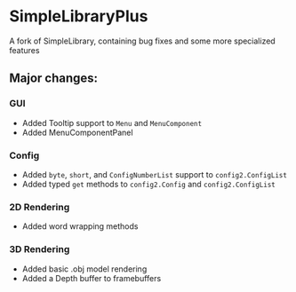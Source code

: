 # SimpleLibraryPlus
A fork of SimpleLibrary, containing bug fixes and some more specialized features

## Major changes:
### GUI
- Added Tooltip support to `Menu` and `MenuComponent`
- Added MenuComponentPanel
### Config
- Added `byte`, `short`, and `ConfigNumberList` support to `config2.ConfigList`
- Added typed `get` methods to `config2.Config` and `config2.ConfigList`
### 2D Rendering
- Added word wrapping methods
### 3D Rendering
- Added basic .obj model rendering
- Added a Depth buffer to framebuffers